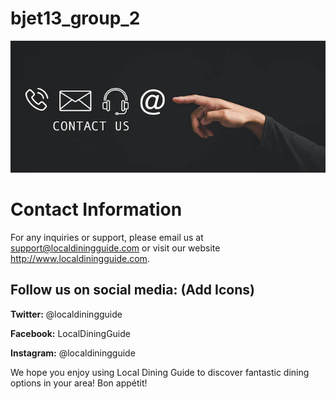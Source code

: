 # bjet13_group_2

![contact !](/images/contact.jpg "contact")

# Contact Information
For any inquiries or support, please email us at support@localdiningguide.com or visit our website http://www.localdiningguide.com.

## Follow us on social media: (Add Icons)
**Twitter:** @localdiningguide

**Facebook:** LocalDiningGuide

**Instagram:** @localdiningguide

We hope you enjoy using Local Dining Guide to discover fantastic dining options in your 
area! Bon appétit!